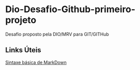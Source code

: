 # Dio-Desafio-Github-primeiro-projeto
Desafio proposto pela DIO/MRV para GIT/GITHub

## Links Úteis
[Sintaxe básica de MarkDown](https://www.markdownguide.org/basic-syntax/)
